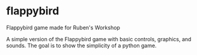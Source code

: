 # flappybird
Flappybird game made for Ruben's Workshop

A simple version of the Flappybird game with basic controls, graphics, and sounds. The goal is to show the simplicity of a python game.
